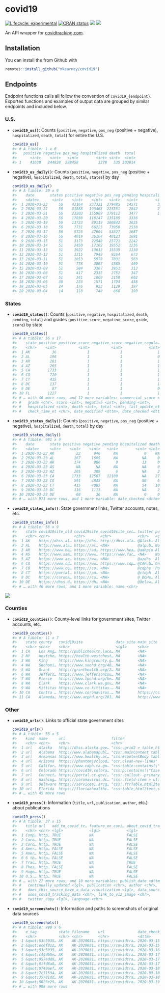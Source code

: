 
<!-- README.md is generated from README.Rmd. Please edit that file -->

# covid19

<!-- badges: start -->

[![Lifecycle:
experimental](https://img.shields.io/badge/lifecycle-experimental-orange.svg)](https://www.tidyverse.org/lifecycle/#experimental)
[![CRAN
status](https://www.r-pkg.org/badges/version/covid19)](https://CRAN.R-project.org/package=covid19)
[![](https://img.shields.io/github/last-commit/mkearney/covid19.svg)](https://github.com/mkearney/covid19/commits/master)
[![](https://img.shields.io/badge/devel%20version-0.0.1-greenyellow.svg)](https://github.com/mkearney/covid19)
<!-- badges: end -->

An API wrapper for [covidtracking.com](https://covidtracking.com/api/).

## Installation

You can install the from Github with

``` r
remotes::install_github("mkearney/covid19")
```

## Endpoints

Endpoint functions calls all follow the convention of
`covid19_{endpoint}`. Exported functions and examples of output data are
grouped by similar endpoints and included below.

### U.S.

  - **`covid19_us()`**: Counts (`positive`, `negative`, `pos_neg`
    (positive + negative), `hospitalized`, `death`, `total`) for entire
    the U.S.
    
    ``` r
    covid19_us()
    #> # A tibble: 1 x 6
    #>   positive negative pos_neg hospitalized death  total
    #>      <int>    <int>   <int>        <int> <int>  <int>
    #> 1    43630   244828  288458         3378   535 303014
    ```

  - **`covid19_us_daily()`**: Counts (`positive`, `negative`, `pos_neg`
    (positive + negative), `hospitalized`, `death`, `total`, `states`)
    by day
    
    ``` r
    covid19_us_daily()
    #> # A tibble: 20 x 9
    #>    date       states positive negative pos_neg pending hospitalized death  total
    #>    <date>      <int>    <int>    <int>   <int>   <int>        <int> <int>  <int>
    #>  1 2020-03-23     56    42164   237321  279485   14571         3325   471 294056
    #>  2 2020-03-22     56    31888   193463  225351    2842         2554   398 228216
    #>  3 2020-03-21     56    23203   155909  179112    3477         1964   272 182589
    #>  4 2020-03-20     56    17038   118147  135185    3336           NA   219 138521
    #>  5 2020-03-19     56    11723    89119  100842    3025           NA   160 103867
    #>  6 2020-03-18     56     7731    66225   73956    2538           NA   112  76495
    #>  7 2020-03-17     56     5723    47604   53327    1687           NA    90  54957
    #>  8 2020-03-16     56     4019    36104   40123    1691           NA    71  41714
    #>  9 2020-03-15     51     3173    22548   25721    2242           NA    60  27963
    #> 10 2020-03-14     51     2450    17102   19552    1236           NA    49  20789
    #> 11 2020-03-13     51     1922    13613   15535    1130           NA    39  16665
    #> 12 2020-03-12     51     1315     7949    9264     673           NA    36   9966
    #> 13 2020-03-11     51     1053     5978    7031     563           NA    27   7617
    #> 14 2020-03-10     51      778     3807    4585     469           NA    NA   5054
    #> 15 2020-03-09     51      584     3367    3951     313           NA    NA   4264
    #> 16 2020-03-08     51      417     2335    2752     347           NA    NA   3099
    #> 17 2020-03-07     51      341     1809    2150     602           NA    NA   2752
    #> 18 2020-03-06     36      223     1571    1794     458           NA    NA   2252
    #> 19 2020-03-05     24      176      953    1129     197           NA    NA   1326
    #> 20 2020-03-04     14      118      748     866     103           NA    NA    969
    ```

### States

  - **`covid19_states()`**: Counts (`positive`, `negative`,
    `hospitalized`, `death`, `pending`, `total`) and grades
    (`positive_score`, `negative_score`, `grade`, `score`) by state
    
    ``` r
    covid19_states()
    #> # A tibble: 56 x 17
    #>    state positive positive_score negative_score negative_regula…
    #>    <chr>    <int>          <int>          <int>            <int>
    #>  1 AK          36              1              1                1
    #>  2 AL         196              1              1                0
    #>  3 AR         201              1              1                1
    #>  4 AZ         265              1              1                1
    #>  5 CA        1733              1              1                1
    #>  6 CO         720              1              1                1
    #>  7 CT         415              1              1                1
    #>  8 DC         137              1              1                1
    #>  9 DE          87              1              1                0
    #> 10 FL        1227              1              1                1
    #> # … with 46 more rows, and 12 more variables: commercial_score <int>,
    #> #   grade <chr>, score <int>, negative <int>, pending <int>,
    #> #   hospitalized <int>, death <int>, total <int>, last_update_et <chr>,
    #> #   check_time_et <chr>, date_modified <dttm>, date_checked <dttm>
    ```

  - **`covid19_states_daily()`**: Counts (`positive`, `negative`,
    `pos_neg` (positive + negative), `hospitalized`, `death`, `total`)
    by day
    
    ``` r
    covid19_states_daily()
    #> # A tibble: 981 x 9
    #>    date       state positive negative pending hospitalized death total
    #>    <date>     <chr>    <int>    <int>   <int>        <int> <int> <int>
    #>  1 2020-03-23 AK          22      946      NA            0    NA   968
    #>  2 2020-03-23 AL         167     1665      NA           NA     0  1832
    #>  3 2020-03-23 AR         174      906       0           13     0  1080
    #>  4 2020-03-23 AS          NA       NA      NA           NA     0     0
    #>  5 2020-03-23 AZ         265      309       6           NA     2   580
    #>  6 2020-03-23 CA        1733    12567   12100           NA    27 26400
    #>  7 2020-03-23 CO         591     4845      NA           58     6  5436
    #>  8 2020-03-23 CT         415     4085      NA           54    10  4500
    #>  9 2020-03-23 DC         116     1113      NA           NA     2  1229
    #> 10 2020-03-23 DE          68       36      NA            0     0   104
    #> # … with 971 more rows, and 1 more variable: date_checked <dttm>
    ```

  - **`covid19_states_info()`**: State government links, Twitter
    accounts, notes, etc.
    
    ``` r
    covid19_states_info()
    #> # A tibble: 56 x 9
    #>    state covid19site_old covid19site covid19site_sec… twitter pui   pum   notes
    #>    <chr> <chr>           <chr>       <chr>            <chr>   <chr> <lgl> <chr>
    #>  1 AK    http://dhss.al… http://dhs… http://dhss.ala… @Alask… All … FALSE "We …
    #>  2 AL    http://www.ala… https://al… <NA>             @alpub… No d… FALSE "Las…
    #>  3 AR    https://www.he… https://ad… https://www.hea… @adhpio All … TRUE  "The…
    #>  4 AS    http://www.sam… http://www… https://www.fac… <NA>    No D… FALSE "Ame…
    #>  5 AZ    https://www.az… https://ww… <NA>             @azdhs  All … FALSE "Neg…
    #>  6 CA    https://www.cd… https://ww… https://www.cdp… @CAPub… Only… FALSE "Sin…
    #>  7 CO    https://www.co… https://co… <NA>             @cdphe  Posi… FALSE "Neg…
    #>  8 CT    https://portal… https://po… <NA>             @ctdph  All … FALSE "Lat…
    #>  9 DC    https://corona… https://co… <NA>             @_DCHe… All … FALSE "Pos…
    #> 10 DE    https://dhss.d… https://dh… <NA>             @Delaw… All … TRUE  "Las…
    #> # … with 46 more rows, and 1 more variable: name <chr>
    ```

![](man/figures/README-state-trajectories.png)

### Counties

  - **`covid19_counties()`**: County-level links for government sites,
    Twitter accounts, etc.
    
    ``` r
    covid19_counties()
    #> # A tibble: 11 x 7
    #>    state county   covid19site               data_site main_site   twitter pui   
    #>    <chr> <chr>    <chr>                     <lgl>     <chr>       <lgl>   <chr> 
    #>  1 CA    Los Ang… http://publichealth.laco… NA        <NA>        NA      No da…
    #>  2 NY    Westche… https://health.westchest… NA        <NA>        NA      No da…
    #>  3 WA    King     https://www.kingcounty.g… NA        <NA>        NA      No da…
    #>  4 WA    Snohomi… https://www.snohd.org/48… NA        <NA>        NA      All d…
    #>  5 WA    Grant    http://granthealth.org/2… NA        <NA>        NA      No da…
    #>  6 WA    Jeffers… https://www.jeffersoncou… NA        <NA>        NA      All d…
    #>  7 WA    Pierce   https://www.tpchd.org/he… NA        <NA>        NA      Only …
    #>  8 WA    Clark    https://www.clark.wa.gov… NA        <NA>        NA      All d…
    #>  9 WA    Kittitas https://www.co.kittitas.… NA        <NA>        NA      No da…
    #> 10 CA    Contra … https://www.coronavirus.… NA        https://cc… NA      <NA>  
    #> 11 CA    Alameda… http://www.acphd.org/201… NA        http://www… NA      <NA>
    ```

### Other

  - **`covid19_urls()`**: Links to official state government sites
    
    ``` r
    covid19_urls()
    #> # A tibble: 55 x 5
    #>    kind  name     url                     filter                   ssl_no_verify
    #>    <chr> <chr>    <chr>                   <chr>                    <lgl>        
    #>  1 url   Alaska   http://dhss.alaska.gov… "css:.grid2 > table,htm… NA           
    #>  2 url   Alabama  http://www.alabamapubl… "css:.mainContent table… TRUE         
    #>  3 url   Arkansas https://www.healthy.ar… "css:#contentBody table… NA           
    #>  4 url   Arizona  https://phantomjscloud… "ocr,clean-new-lines"    NA           
    #>  5 url   Califor… https://www.cdph.ca.go… "css:table:contains(\"S… NA           
    #>  6 url   Colorado https://covid19.colora… "css:p:contains(\"Case … NA           
    #>  7 url   Connect… https://portal.ct.gov/… "css:.callout--primary,… NA           
    #>  8 url   Washing… https://coronavirus.dc… "css:.field-item > ul:n… NA           
    #>  9 url   Delaware https://services1.arcg… "css:.ftrTable,html2tex… NA           
    #> 10 url   Florida  https://floridahealthc… "css:table,html2text,st… NA           
    #> # … with 45 more rows
    ```

  - **`covid19_press()`**: Information (`title`, `url`, `publication`,
    `author`, etc.) about publications
    
    ``` r
    covid19_press()
    #> # A tibble: 37 x 15
    #>    title url   add_to_covid_tr… feature_on_covi… about_covid_tra…
    #>    <chr> <chr> <lgl>            <lgl>            <lgl>           
    #>  1 Comp… http… TRUE             NA               FALSE           
    #>  2 Coro… http… TRUE             NA               FALSE           
    #>  3 Coro… http… TRUE             NA               FALSE           
    #>  4 Amer… http… FALSE            NA               FALSE           
    #>  5 Amer… http… FALSE            NA               FALSE           
    #>  6 6 th… http… FALSE            NA               FALSE           
    #>  7 Trac… http… TRUE             NA               TRUE            
    #>  8 Thes… http… FALSE            NA               FALSE           
    #>  9 Huge… http… TRUE             NA               FALSE           
    #> 10 U.S.… http… TRUE             NA               FALSE           
    #> # … with 27 more rows, and 10 more variables: publish_date <dttm>,
    #> #   continually_updated <lgl>, publication <chr>, author <chr>,
    #> #   does_this_source_have_a_data_visualization <lgl>, data_source <chr>,
    #> #   uses_covid_tracking_data <chr>, link_to_viz_image <chr>,
    #> #   twitter_copy <lgl>, language <chr>
    ```

  - **`covid19_screenshots()`**: Information and paths to screenshots of
    original data sources
    
    ``` r
    covid19_screenshots()
    #> # A tibble: 998 x 6
    #>    e_tag          state filename    url               date_checked          size
    #>    <chr>          <chr> <chr>       <chr>             <dttm>               <int>
    #>  1 &quot;53c5935… AK    AK-2020031… https://covidtra… 2020-03-15 06:13:15 563460
    #>  2 &quot;ec6f812… AK    AK-2020031… https://covidtra… 2020-03-15 20:32:25 432003
    #>  3 &quot;53c5935… AK    AK-2020031… https://covidtra… 2020-03-16 14:53:36 563460
    #>  4 &quot;c44db5e… AK    AK-2020031… https://covidtra… 2020-03-17 03:06:10 563522
    #>  5 &quot;957edd9… AK    AK-2020031… https://covidtra… 2020-03-17 18:09:31 567852
    #>  6 &quot;81fd8a8… AK    AK-2020031… https://covidtra… 2020-03-17 22:00:17 565619
    #>  7 &quot;0740aef… AK    AK-2020031… https://covidtra… 2020-03-18 05:00:17 568859
    #>  8 &quot;7c51534… AK    AK-2020031… https://covidtra… 2020-03-18 18:01:15 569429
    #>  9 &quot;35781dd… AK    AK-2020031… https://covidtra… 2020-03-18 23:00:43 517287
    #> 10 &quot;8023e29… AK    AK-2020031… https://covidtra… 2020-03-19 05:00:25 524988
    #> # … with 988 more rows
    ```
